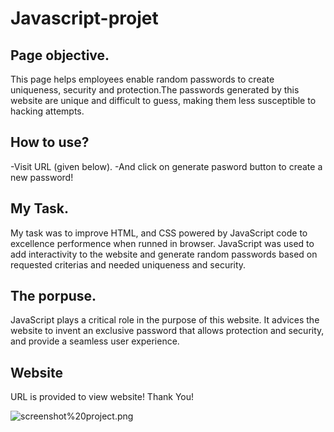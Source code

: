 # Javascript-projet

## Page objective.
This page helps employees enable random passwords to create uniqueness, security and protection.The passwords generated by this website are unique and difficult to guess, making them less susceptible to hacking attempts.

## How to use?
-Visit URL (given below).
-And click on generate pasword button to create a new password!

## My Task.
My task was to improve HTML, and CSS powered by JavaScript code to excellence performence when runned in browser. JavaScript was used to add interactivity to the website and generate random passwords based on requested criterias and needed uniqueness and security. 

## The porpuse.
JavaScript plays a critical role in the purpose of this website. It advices the website to invent an exclusive password that allows protection and security, and provide a seamless user experience.

## Website
URL is provided to view website! Thank You!

![screenshot%20project.png](https://mariaacuna239.github.io/Javascript-projet/)
